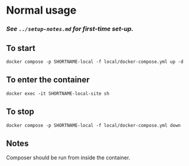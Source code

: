 # Normal usage

### *See `../setup-notes.md` for first-time set-up.*

## To start
`docker compose -p SHORTNAME-local -f local/docker-compose.yml up -d`
## To enter the container
`docker exec -it SHORTNAME-local-site sh`
## To stop
`docker compose -p SHORTNAME-local -f local/docker-compose.yml down`

## Notes
Composer should be run from inside the container.
